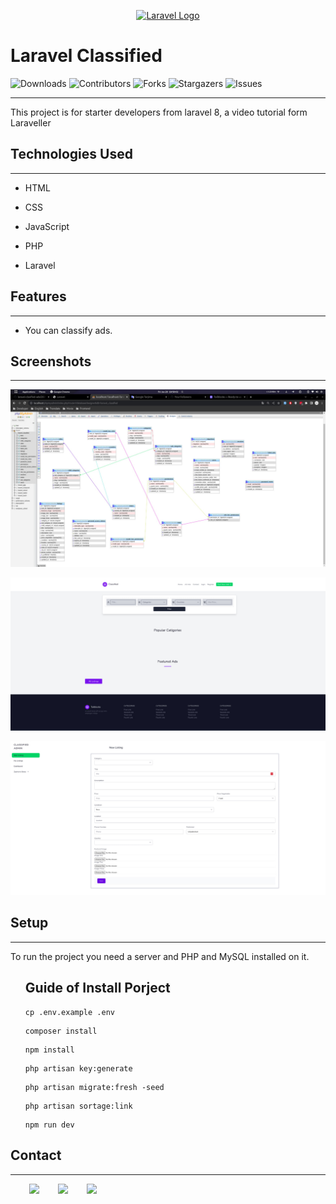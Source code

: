 <p align="center"><a href="https://laravel.com" target="_blank"><img src="https://raw.githubusercontent.com/laravel/art/master/logo-lockup/5%20SVG/2%20CMYK/1%20Full%20Color/laravel-logolockup-cmyk-red.svg" width="400" alt="Laravel Logo"></a></p>

<h1>Laravel Classified</h1>

![Downloads](https://img.shields.io/github/downloads/xkas01/laravel_classified/total) ![Contributors](https://img.shields.io/github/contributors/xkas01/laravel_classified?color=dark-green) ![Forks](https://img.shields.io/github/forks/xkas01/laravel_classified?style=social) ![Stargazers](https://img.shields.io/github/stars/xkas01/laravel_classified?style=social) ![Issues](https://img.shields.io/github/issues/xkas01/laravel_classified)

<hr><p>This project is for starter developers from laravel 8, a video tutorial form Laraveller</p><h2>Technologies Used</h2>
<hr><ul>
<li>HTML</li>
</ul><ul>
<li>CSS</li>
</ul><ul>
<li>JavaScript</li>
</ul><ul>
<li>PHP</li>
</ul><ul>
<li>Laravel</li>
</ul><h2>Features</h2>
<hr><ul>
<li>You can classify ads.</li>
</ul><h2>Screenshots</h2>
<hr><p><img src="images/img.jpg" alt=""></p><p><img src="images/dash.jpg" alt=""></p><p><img src="images/dash1.jpg" alt=""></p><h2>Setup</h2>
<hr><p>To run the project you need a server and PHP and MySQL installed on it.</p><ul>

## Guide of Install Porject


``` 
cp .env.example .env
```
``` 
composer install 
```
``` 
npm install 
```
``` 
php artisan key:generate
```
``` 
php artisan migrate:fresh -seed
```
``` 
php artisan sortage:link
```
``` 
npm run dev
```
</ul><h2>Contact</h2>
<hr><p><span style="margin-right: 30px;"></span><a href="http://www.linkedin.com/in/samandar-abdullayev-9b13891b7"><img target="_blank" src="https://cdn.jsdelivr.net/gh/devicons/devicon/icons/linkedin/linkedin-original.svg" style="width: 10%;"></a><span style="margin-right: 30px;"></span><a href="https://github.com/xkas01"><img target="_blank" src="https://cdn.jsdelivr.net/gh/devicons/devicon/icons/github/github-original.svg" style="width: 10%;"></a><span style="margin-right: 30px;"></span><a href="https://facebook.com/abdullayev.samandar.01"><img target="_blank" src="https://cdn.jsdelivr.net/gh/devicons/devicon/icons/facebook/facebook-original.svg" style="width: 10%;"></a></p>
